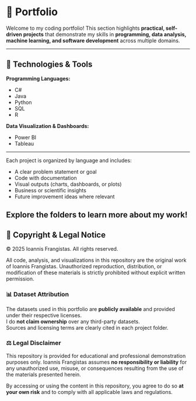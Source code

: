 # 💼 Portfolio

Welcome to my coding portfolio! This section highlights **practical, self-driven projects** that demonstrate my skills in **programming, data analysis, machine learning, and software development** across multiple domains.

---

## 🧠 Technologies & Tools

**Programming Languages:**
- C#
- Java
- Python
- SQL
- R

**Data Visualization & Dashboards:**
- Power BI
- Tableau

---

Each project is organized by language and includes:
- A clear problem statement or goal
- Code with documentation
- Visual outputs (charts, dashboards, or plots)
- Business or scientific insights
- Future improvement ideas where relevant

Explore the folders to learn more about my work!
---

## 📄 Copyright & Legal Notice

© 2025 Ioannis Frangistas. All rights reserved.

All code, analysis, and visualizations in this repository are the original work of Ioannis Frangistas. Unauthorized reproduction, distribution, or modification of these materials is strictly prohibited without explicit written permission.

### 📊 Dataset Attribution

The datasets used in this portfolio are **publicly available** and provided under their respective licenses.  
I do **not claim ownership** over any third-party datasets.  
Sources and licensing terms are clearly cited in each project folder.

### ⚖️ Legal Disclaimer

This repository is provided for educational and professional demonstration purposes only.
Ioannis Frangistas assumes **no responsibility or liability** for any unauthorized use, misuse, or consequences resulting from the use of the materials presented herein.

By accessing or using the content in this repository, you agree to do so **at your own risk** and to comply with all applicable laws and regulations.

